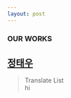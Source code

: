 ```yaml
---
layout: post
---
```


### OUR WORKS
[정태우](https://github.com/EherSenaw)  
---
> Translate List  
> hi
